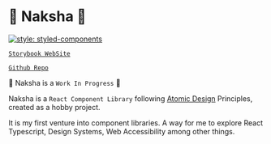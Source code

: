 # 🚧 Naksha 🚧

[![style: styled-components](https://img.shields.io/badge/style-%F0%9F%92%85%20styled--components-orange.svg?colorB=daa357&colorA=db748e)](https://github.com/styled-components/styled-components)

[`Storybook WebSite`](https://ssaquif.github.io/naksha/?path=/story/example-introduction--page)

[`Github Repo`](https://github.com/SSaquif/naksha)

🚧 Naksha is a `Work In Progress` 🚧

Naksha is a `React Component Library` following [Atomic Design](https://bradfrost.com/blog/post/atomic-web-design/) Principles, created as a hobby project.

It is my first venture into component libraries. A way for me to explore React Typescript, Design Systems, Web Accessibility among other things.
